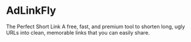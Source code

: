 # AdLinkFly
The Perfect Short Link A free, fast, and premium tool to shorten long, ugly URLs into clean, memorable links that you can easily share.
